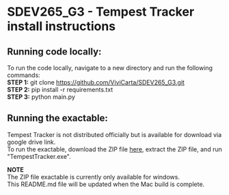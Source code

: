 ﻿# SDEV265_G3 - Tempest Tracker install instructions

## Running code locally:
To run the code locally, navigate to a new directory and run the following commands: \
**STEP 1:** git clone https://github.com/ViviCarta/SDEV265_G3.git \
**STEP 2:** pip install -r requirements.txt \
**STEP 3:** python main.py

## Running the exactable:
Tempest Tracker is not distributed officially but is available for download via google drive link. \
To run the exactable, download the ZIP file [here](https://drive.google.com/file/d/13R1d7BmKQ2swAmlmQP8IDxJoo3OOYZc1/view?usp=sharing), extract the ZIP file, and run "TempestTracker.exe".

**NOTE** \
The ZIP file exactable is currently only available for windows. \
This README.md file will be updated when the Mac build is complete.
